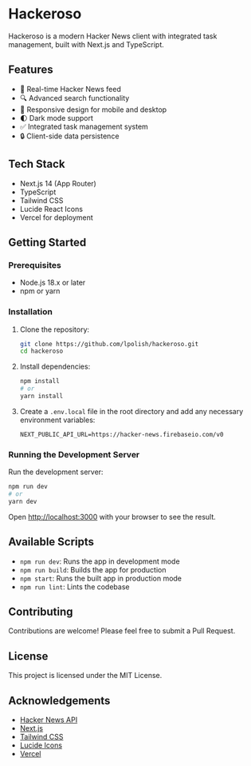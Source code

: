 # Hackeroso

Hackeroso is a modern Hacker News client with integrated task management, built with Next.js and TypeScript.

## Features

- 🚀 Real-time Hacker News feed
- 🔍 Advanced search functionality
- 📱 Responsive design for mobile and desktop
- 🌓 Dark mode support
- ✅ Integrated task management system
- 🔒 Client-side data persistence

## Tech Stack

- Next.js 14 (App Router)
- TypeScript
- Tailwind CSS
- Lucide React Icons
- Vercel for deployment

## Getting Started

### Prerequisites

- Node.js 18.x or later
- npm or yarn

### Installation

1. Clone the repository:

   ```bash
   git clone https://github.com/lpolish/hackeroso.git
   cd hackeroso
   ```

2. Install dependencies:

   ```bash
   npm install
   # or
   yarn install
   ```

3. Create a `.env.local` file in the root directory and add any necessary environment variables:

   ```
   NEXT_PUBLIC_API_URL=https://hacker-news.firebaseio.com/v0
   ```

### Running the Development Server

Run the development server:

```bash
npm run dev
# or
yarn dev
```

Open [http://localhost:3000](http://localhost:3000) with your browser to see the result.

## Available Scripts

- `npm run dev`: Runs the app in development mode
- `npm run build`: Builds the app for production
- `npm start`: Runs the built app in production mode
- `npm run lint`: Lints the codebase

## Contributing

Contributions are welcome! Please feel free to submit a Pull Request.

## License

This project is licensed under the MIT License.

## Acknowledgements

- [Hacker News API](https://github.com/HackerNews/API)
- [Next.js](https://nextjs.org/)
- [Tailwind CSS](https://tailwindcss.com/)
- [Lucide Icons](https://lucide.dev/)
- [Vercel](https://vercel.com/)

